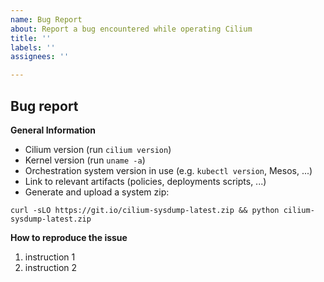 ```yaml
---
name: Bug Report
about: Report a bug encountered while operating Cilium
title: ''
labels: ''
assignees: ''

---
```


<!--

If you have usage questions, please try the [slack
channel](http://cilium.io/slack) and see the [FAQ](https://goo.gl/qG2YmU)
first.

Choose either "Proposal" or "Bug report"

-->

## Bug report

<!--

Important: For security related issues: We strongly encourage you to report
security vulnerabilities to our private security mailing list:
security@cilium.io - first, before disclosing them in any public forums.

-->

**General Information**

- Cilium version (run `cilium version`)
- Kernel version (run `uname -a`)
- Orchestration system version in use (e.g. `kubectl version`, Mesos, ...)
- Link to relevant artifacts (policies, deployments scripts, ...)
- Generate and upload a system zip:
```
curl -sLO https://git.io/cilium-sysdump-latest.zip && python cilium-sysdump-latest.zip
```

**How to reproduce the issue**

1. instruction 1
2. instruction 2
